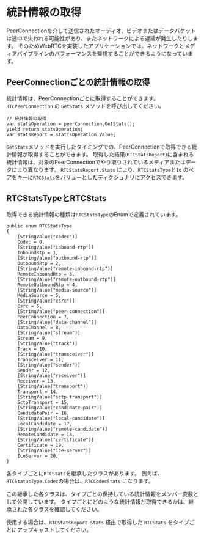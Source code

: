 # 統計情報の取得

PeerConnectionを介して送信されたオーディオ、ビデオまたはデータパケットは途中で失われる可能性があり、またネットワークによる遅延が発生したりします。
そのためWebRTCを実装したアプリケーションでは、ネットワークとメディアパイプラインのパフォーマンスを監視することができるようになっています。

## PeerConnectionごとの統計情報の取得

統計情報は、PeerConnectionごとに取得することができます。
`RTCPeerConnection` の `GetStats` メソッドを呼び出してください。

```CSharp
// 統計情報の取得
var statsOperation = peerConnection.GetStats();
yield return statsOperation;
var statsReport = statisOperation.Value;
```

`GetStats`メソッドを実行したタイミングでの、PeerConnectionで取得できる統計情報が取得することができます。
取得した結果(`RTCStatsReport`)に含まれる統計情報は、対象のPeerConnectionでやり取りされているメディアまたはデータにより異なります。
`RTCStatsReport.Stats` により、`RTCStatsType`と`Id` のペアをキーに`RTCStats`をバリューとしたディクショナリにアクセスできます。

## RTCStatsTypeとRTCStats

取得できる統計情報の種類は`RTCStatsType`のEnumで定義されています。

```CSharp
public enum RTCStatsType
{
    [StringValue("codec")]
    Codec = 0,
    [StringValue("inbound-rtp")]
    InboundRtp = 1,
    [StringValue("outbound-rtp")]
    OutboundRtp = 2,
    [StringValue("remote-inbound-rtp")]
    RemoteInboundRtp = 3,
    [StringValue("remote-outbound-rtp")]
    RemoteOutboundRtp = 4,
    [StringValue("media-source")]
    MediaSource = 5,
    [StringValue("csrc")]
    Csrc = 6,
    [StringValue("peer-connection")]
    PeerConnection = 7,
    [StringValue("data-channel")]
    DataChannel = 8,
    [StringValue("stream")]
    Stream = 9,
    [StringValue("track")]
    Track = 10,
    [StringValue("transceiver")]
    Transceiver = 11,
    [StringValue("sender")]
    Sender = 12,
    [StringValue("receiver")]
    Receiver = 13,
    [StringValue("transport")]
    Transport = 14,
    [StringValue("sctp-transport")]
    SctpTransport = 15,
    [StringValue("candidate-pair")]
    CandidatePair = 16,
    [StringValue("local-candidate")]
    LocalCandidate = 17,
    [StringValue("remote-candidate")]
    RemoteCandidate = 18,
    [StringValue("certificate")]
    Certificate = 19,
    [StringValue("ice-server")]
    IceServer = 20,
}
```

各タイプごとに`RTCStats`を継承したクラスがあります。
例えば、`RTCStatusType.Codec`の場合は、`RTCCodecStats` になります。

この継承した各クラスは、タイプごとの保持している統計情報をメンバー変数として公開しています。
タイプごとにどのような統計情報が取得できるかは、継承された各クラスを確認してください。

使用する場合は、`RTCStatsReport.Stats` 経由で取得した `RTCStats` をタイプごとにアップキャストしてください。
